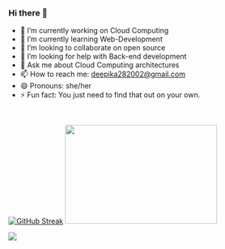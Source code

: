 ### Hi there 👋

<!--
**N-Deepika/N-Deepika** is a ✨ _special_ ✨ repository because its `README.md` (this file) appears on your GitHub profile.

Here are some ideas to get you started:

- 🔭 I’m currently working on Cloud Computing
- 🌱 I’m currently learning Web-Development 
- 👯 I’m looking to collaborate on open source
- 🤔 I’m looking for help with Back-end development 
- 💬 Ask me about Cloud Computing architectures
- 📫 How to reach me: deepika282002@gmail.com
- 😄 Pronouns: she/her
- ⚡ Fun fact: You just need to find that out on your own.
-->

- 🔭 I’m currently working on Cloud Computing
- 🌱 I’m currently learning Web-Development 
- 👯 I’m looking to collaborate on open source
- 🤔 I’m looking for help with Back-end development 
- 💬 Ask me about Cloud Computing architectures
- 📫 How to reach me: deepika282002@gmail.com
- 😄 Pronouns: she/her
- ⚡ Fun fact: You just need to find that out on your own.

<br>

[![GitHub Streak](https://github-readme-streak-stats.herokuapp.com?user=N-Deepika&theme=midnight-purple&stroke=50055C)](https://git.io/streak-stats) 
<img src="https://c.tenor.com/0kGilZlNEQ8AAAAC/jungkook-jungkook-keyboard.gif" width="300px" height="195px" />

<img src="https://activity-graph.herokuapp.com/graph?username=n-deepika&bg_color=000000&color=1fdbd8&line=ff5c5c&point=1adbce&area=true&hide_border=false">

